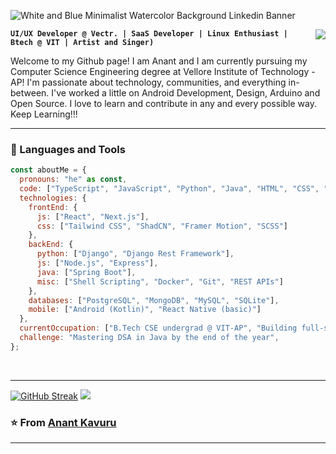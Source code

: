      
![White and Blue Minimalist Watercolor Background Linkedin Banner](https://github.com/user-attachments/assets/7106a67a-6cc1-4631-a8e6-b51dae9b5249)

<img align="right" src="https://visitor-badge.laobi.icu/badge?page_id=Condition00.Condition00"/>

**`UI/UX Developer @ Vectr. | SaaS Developer | Linux Enthusiast |
Btech @ VIT | Artist and Singer)`**

Welcome to my Github page! I am Anant and I am currently pursuing my Computer Science Engineering degree at Vellore Institute of Technology - AP! I'm passionate about technology, communities, and everything in-between. I've worked a little on Android Development, Design, Arduino and Open Source. I love to learn and contribute in any and every possible way. Keep Learning!!!


---

### 🧰 Languages and Tools

```javascript
const aboutMe = {
  pronouns: "he" as const,
  code: ["TypeScript", "JavaScript", "Python", "Java", "HTML", "CSS", "C", "C++", "Bash"],
  technologies: {
    frontEnd: {
      js: ["React", "Next.js"],
      css: ["Tailwind CSS", "ShadCN", "Framer Motion", "SCSS"]
    },
    backEnd: {
      python: ["Django", "Django Rest Framework"],
      js: ["Node.js", "Express"],
      java: ["Spring Boot"],
      misc: ["Shell Scripting", "Docker", "Git", "REST APIs"]
    },
    databases: ["PostgreSQL", "MongoDB", "MySQL", "SQLite"],
    mobile: ["Android (Kotlin)", "React Native (basic)"]
  },
  currentOccupation: ["B.Tech CSE undergrad @ VIT-AP", "Building full-stack projects", "Open to internships and collaborations"],
  challenge: "Mastering DSA in Java by the end of the year",
};

```

<br>

 <hr/>

[![GitHub Streak](https://streak-stats.demolab.com?user=Condition00&theme=dracula&hide_border=true)](https://git.io/streak-stats)
![](http://github-profile-summary-cards.vercel.app/api/cards/repos-per-language?username=Condition00&theme=tokyonight)

 ### ⭐️ From [Anant Kavuru](https://github.com/Condition00) ### 
 
---



